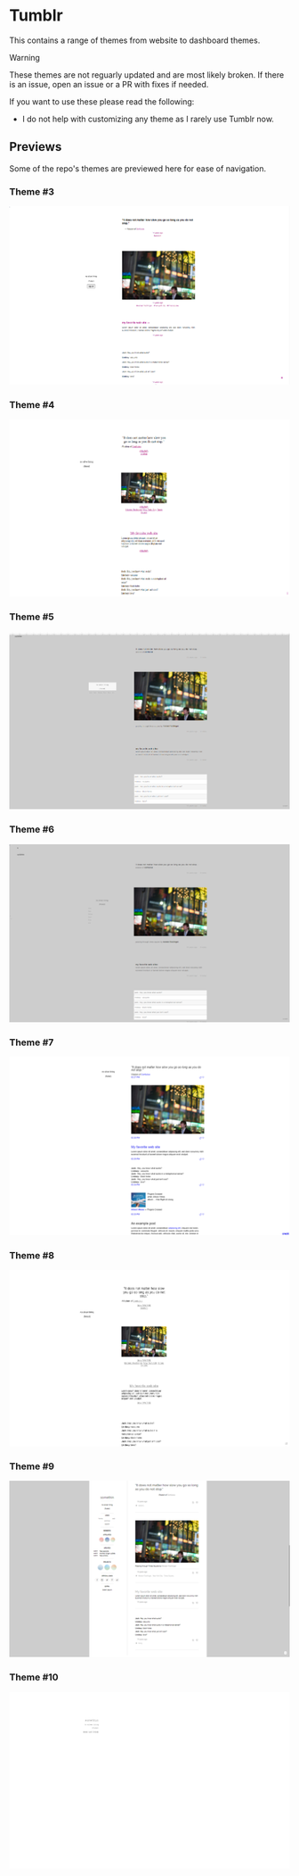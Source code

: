# Tumblr

This contains a range of themes from website to dashboard themes.

>[!WARNING]
>These themes are not reguarly updated and are most likely broken. If there is an issue, open an issue or a PR with fixes if needed.

If you want to use these please read the following:

* I do not help with customizing any theme as I rarely use Tumblr now.

## Previews

Some of the repo's themes are previewed here for ease of navigation.

### Theme #3

![Theme #3](https://github.com/fluteds/css/blob/master/tumblr/screenshots/theme%233.png)

### Theme #4

![Theme #4](https://github.com/fluteds/css/blob/master/tumblr/screenshots/theme%234.png)

### Theme #5

![Theme #5](https://github.com/fluteds/css/blob/master/tumblr/screenshots/theme%235.png)

### Theme #6

![Theme #6](https://github.com/fluteds/css/blob/master/tumblr/screenshots/theme%236.png)

### Theme #7

![Theme #7](https://github.com/fluteds/css/blob/master/tumblr/screenshots/theme%237.png)

### Theme #8

![Theme #8](https://github.com/fluteds/css/blob/master/tumblr/screenshots/theme%238.png)

### Theme #9

![Theme #9](https://github.com/fluteds/css/blob/master/tumblr/screenshots/theme%239.png)

### Theme #10

![Theme #10](https://github.com/fluteds/css/blob/master/tumblr/screenshots/theme%2310.png)
